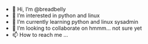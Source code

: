 - 👋 Hi, I’m @breadbelly
- 👀 I’m interested in python and linux
- 🌱 I’m currently learning python and linux sysadmin
- 💞️ I’m looking to collaborate on hmmm... not sure yet
- 📫 How to reach me ...

<!---
breadbelly/breadbelly is a ✨ special ✨ repository because its `README.md` (this file) appears on your GitHub profile.
You can click the Preview link to take a look at your changes.
--->
